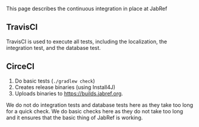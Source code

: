 This page describes the continuous integration in place at JabRef


## TravisCI

TravisCI is used to execute all tests, including the localization, the integration test, and the database test.

## CirceCI

1. Do basic tests (`./gradlew check`)
2. Creates release binaries (using Install4J)
3. Uploads binaries to <https://builds.jabref.org>.

We do not do integration tests and database tests here as they take too long for a quick check.
We do basic checks here as they do not take too long and it ensures that the basic thing of JabRef is working.